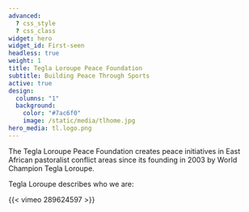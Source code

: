```yaml
---
advanced:
  ? css_style
  ? css_class
widget: hero
widget_id: First-seen
headless: true
weight: 1
title: Tegla Loroupe Peace Foundation
subtitle: Building Peace Through Sports
active: true
design:
  columns: "1"
  background:
    color: "#7ac6f0"
    image: /static/media/tlhome.jpg
hero_media: tl.logo.png
---
```

The Tegla Loroupe Peace Foundation creates peace initiatives in East African pastoralist conflict areas since its founding in 2003 by World Champion Tegla Loroupe.

Tegla Loroupe describes who we are: 



{{< vimeo 289624597 >}}